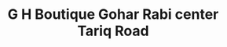 ---
title: "G H Boutique Gohar Rabi center Tariq Road"
url: /karachi/g-h-boutique-gohar-rabi-center-tariq-road/
shop: clothes
---